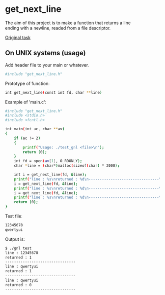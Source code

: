 # get_next_line

The aim of this project is to make a function that returns a line<br />
ending with a newline, readed from a file descriptor.<br />

[Original task](https://drive.google.com/open?id=0B-X0pRysneuASTFhb3RMWXROT28)

## On UNIX systems (usage)

Add header file to your main or whatever.

```sh
#include "get_next_line.h"
```

Prototype of function:

```sh
int	get_next_line(const int fd, char **line)
```

Example of 'main.c':

```sh
#include "get_next_line.h"
#include <stdio.h>
#include <fcntl.h>

int main(int ac, char **av)
{
	if (ac != 2)
	{
		printf("Usage: ./test_gnl <file>\n");
		return (0);
	}
	int fd = open(av[1], O_RDONLY);
	char *line = (char*)malloc(sizeof(char) * 2000);

	int i = get_next_line(fd, &line);
	printf("line : %s\nreturned : %d\n--------------------------------\n", line, i);
	i = get_next_line(fd, &line);
	printf("line : %s\nreturned : %d\n--------------------------------\n", line, i);
	i = get_next_line(fd, &line);
	printf("line : %s\nreturned : %d\n--------------------------------\n", line, i);
	return (0);
}
```

Test file:

```sh
12345678
qwertyui
```

Output is:

```sh
$ ./gnl test
line : 12345678
returned : 1
--------------------------------
line : qwertyui
returned : 1
--------------------------------
line : qwertyui
returned : 0
--------------------------------
```
